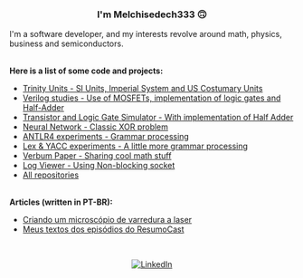 
### <div align="center">I'm Melchisedech333 🙃</div>

I'm a software developer, and my interests revolve around math, physics, business and semiconductors.

<br>
<b>Here is a list of some code and projects:</b>

- [Trinity Units - SI Units, Imperial System and US Costumary Units](https://github.com/trinity-units/trinity-units)
- [Verilog studies - Use of MOSFETs, implementation of logic gates and Half-Adder](https://github.com/melchisedech333/verilog-experiments)
- [Transistor and Logic Gate Simulator - With implementation of Half Adder](https://github.com/melchisedech333/transistor-simulator)
- [Neural Network - Classic XOR problem](https://github.com/melchisedech333/xor-neural-network)
- [ANTLR4 experiments - Grammar processing](https://github.com/melchisedech333/antlr4-experiments)
- [Lex & YACC experiments - A little more grammar processing](https://github.com/melchisedech333/lex-yacc-experiments)
- [Verbum Paper - Sharing cool math stuff](https://github.com/verbum-paper/verbum-paper)
- [Log Viewer - Using Non-blocking socket](https://github.com/melchisedech333/log-viewer)
- [All repositories](https://github.com/melchisedech333?tab=repositories)

<br>
<b>Articles (written in PT-BR):</b>

- [Criando um microscópio de varredura a laser](https://github.com/melchisedech333/laser-scanning-microscopy)
- [Meus textos dos episódios do ResumoCast](https://github.com/melchisedech333/resumo-cast)


<br>
<div align="center">

[![LinkedIn](https://img.shields.io/badge/LinkedIn-0077B5?style=for-the-badge&logo=linkedin&logoColor=white)](https://www.linkedin.com/in/jesse-romero-verbum/)
  
</div>


